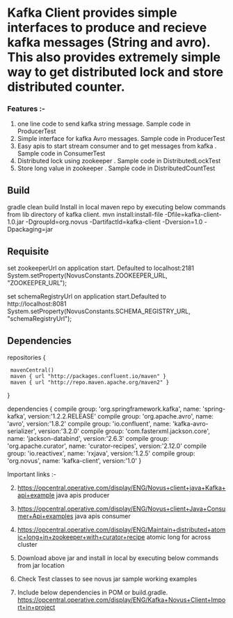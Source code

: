 # Kafka Client provides simple interfaces to produce and recieve kafka messages (String and avro). This also provides extremely simple way to get distributed lock and store distributed counter.

### Features :-

1. one line code to send kafka string message. Sample code in ProducerTest
2. Simple interface for kafka Avro messages. Sample code in ProducerTest
3. Easy apis to start stream consumer and to get messages from kafka . Sample code in ConsumerTest
4. Distributed lock using zookeeper . Sample code in DistributedLockTest
5. Store long value in zookeeper . Sample code in DistributedCountTest

## Build 
   gradle clean build
   Install in local maven repo by executing below commands from lib directory of kafka client.
   mvn install:install-file -Dfile=kafka-client-1.0.jar -DgroupId=org.novus -DartifactId=kafka-client -Dversion=1.0 -Dpackaging=jar
   
   
## Requisite

   set zookeeperUrl on application start. Defaulted to localhost:2181
   System.setProperty(NovusConstants.ZOOKEEPER_URL, "ZOOKEEPER_URL");

   set schemaRegistryUrl  on application start.Defaulted to http://localhost:8081 
   System.setProperty(NovusConstants.SCHEMA_REGISTRY_URL, "schemaRegistryUrl");   

## Dependencies
repositories {
      
     mavenCentral()
     maven { url "http://packages.confluent.io/maven" }
     maven { url "http://repo.maven.apache.org/maven2" }
}
 
dependencies {
    compile group: 'org.springframework.kafka', name: 'spring-kafka', version:'1.2.2.RELEASE'
    compile group: 'org.apache.avro', name: 'avro', version:'1.8.2'
    compile group: 'io.confluent', name: 'kafka-avro-serializer', version:'3.2.0'
    compile group: 'com.fasterxml.jackson.core', name: 'jackson-databind', version:'2.6.3'
    compile group: 'org.apache.curator', name: 'curator-recipes', version:'2.12.0'
    compile group: 'io.reactivex', name: 'rxjava', version:'1.2.5'
    compile group: 'org.novus', name: 'kafka-client', version:'1.0'
}
   
Important links :-

2. https://opcentral.operative.com/display/ENG/Novus+client+java+Kafka+api+example   java apis producer
3. https://opcentral.operative.com/display/ENG/Novus+client+Java+Consumer+Api+examples  java apis consumer
4. https://opcentral.operative.com/display/ENG/Maintain+distributed+atomic+long+in+zookeeper+with+curator+recipe  atomic long for across cluster
6. Download above jar and install in local by executing below commands from jar location

7. Check Test classes to see novus jar sample working examples
8. Include below dependencies in POM or build.gradle.
   https://opcentral.operative.com/display/ENG/Kafka+Novus+Client+Import+in+project


